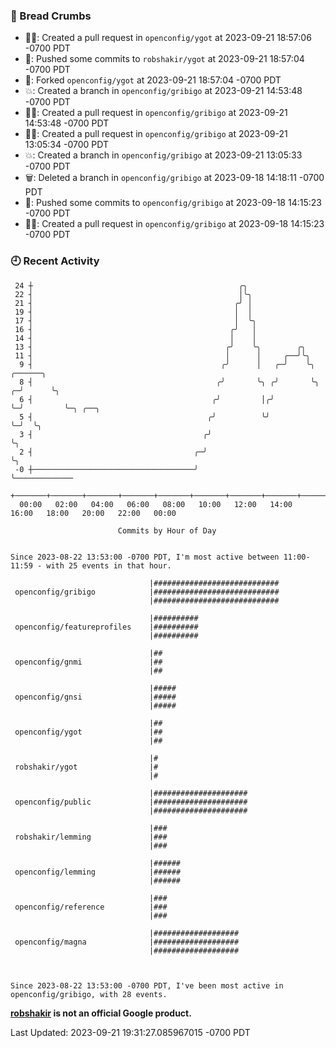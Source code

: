 ### 🍞 Bread Crumbs

 * ✍🏼: Created a pull request in `openconfig/ygot` at 2023-09-21 18:57:06 -0700 PDT
 * 🚢: Pushed some commits to `robshakir/ygot` at 2023-09-21 18:57:04 -0700 PDT
 * 🍴: Forked `openconfig/ygot` at 2023-09-21 18:57:04 -0700 PDT
 * 💥: Created a branch in `openconfig/gribigo` at 2023-09-21 14:53:48 -0700 PDT
 * ✍🏼: Created a pull request in `openconfig/gribigo` at 2023-09-21 14:53:48 -0700 PDT
 * ✍🏼: Created a pull request in `openconfig/gribigo` at 2023-09-21 13:05:34 -0700 PDT
 * 💥: Created a branch in `openconfig/gribigo` at 2023-09-21 13:05:33 -0700 PDT
 * 🗑: Deleted a branch in `openconfig/gribigo` at 2023-09-18 14:18:11 -0700 PDT
 * 🚢: Pushed some commits to `openconfig/gribigo` at 2023-09-18 14:15:23 -0700 PDT
 * ✍🏼: Created a pull request in `openconfig/gribigo` at 2023-09-18 14:15:23 -0700 PDT

### 🕘 Recent Activity
```
 24 ┼                                              ╭╮
 22 ┤                                              │╰╮
 21 ┤                                             ╭╯ │
 19 ┤                                             │  │
 17 ┤                                             │  ╰╮
 16 ┤                                            ╭╯   │
 14 ┤                                            │    │
 13 ┤                                           ╭╯    ╰╮        ╭╮
 11 ┤                                           │      │     ╭──╯╰╮
  9 ┤                                          ╭╯      │   ╭─╯    ╰╮    ╭──────╮
  8 ┤                                         ╭╯       ╰╮ ╭╯       ╰╮ ╭─╯      ╰╮
  6 ┤                                        ╭╯         │╭╯         ╰─╯         ╰─╮ ╭──╮
  5 ┤                                       ╭╯          ╰╯                        ╰─╯  ╰╮
  3 ┤                                      ╭╯                                           ╰╮
  2 ┤                                    ╭─╯                                             ╰╮
 -0 ┼────────────────────────────────────╯                                                ╰─────────────
    +───────+───────+───────+───────+───────+───────+───────+───────+───────+───────+───────+───────+────
  00:00   02:00   04:00   06:00   08:00   10:00   12:00   14:00   16:00   18:00   20:00   22:00   00:00   

						Commits by Hour of Day


Since 2023-08-22 13:53:00 -0700 PDT, I'm most active between 11:00-11:59 - with 25 events in that hour.

```



```
                               |############################
 openconfig/gribigo            |############################
                               |############################

                               |##########
 openconfig/featureprofiles    |##########
                               |##########

                               |##
 openconfig/gnmi               |##
                               |##

                               |#####
 openconfig/gnsi               |#####
                               |#####

                               |##
 openconfig/ygot               |##
                               |##

                               |#
 robshakir/ygot                |#
                               |#

                               |#####################
 openconfig/public             |#####################
                               |#####################

                               |###
 robshakir/lemming             |###
                               |###

                               |######
 openconfig/lemming            |######
                               |######

                               |###
 openconfig/reference          |###
                               |###

                               |###################
 openconfig/magna              |###################
                               |###################



Since 2023-08-22 13:53:00 -0700 PDT, I've been most active in openconfig/gribigo, with 28 events.

```
**[robshakir](mailto:robjs@google.com) is not an official Google product.**  


Last Updated: 2023-09-21 19:31:27.085967015 -0700 PDT
